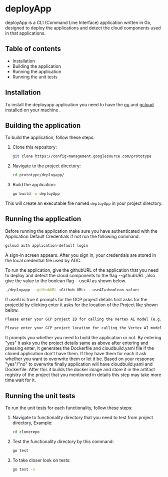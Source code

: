 # deployApp
deployApp is a CLI (Command Line Interface) application written in Go, designed to deploy the applications and detect the cloud components used in that applications.

## Table of contents

- Installation
- Building the application
- Running the application
- Running the unit tests

## Installation

To install the deployapp application you need to have the [go](https://go.dev/doc/install) and [gcloud](https://cloud.google.com/sdk/docs/install) installed on your machine .

## Building the application

To build the application, follow these steps:

1. Clone this repository:
   ```sh
   git clone https://config-management.googlesource.com/prototype
   ```

2. Navigate to the project directory:
   ```sh
   cd prototype/deployapp/
   ```

3. Build the application:
   ```sh
   go build -o deployApp
   ```

This will create an executable file named `deployApp` in your project directory. 

## Running the application

Before running the application make sure you have authenticated with the Application Default Credentials if not run the following command.
```sh
gcloud auth application-default login
```
A sign-in screen appears. After you sign in, your credentials are stored in the local credential file used by ADC.

To run the application, give the githubURL of the application that you need to deploy and detect the cloud components to the flag --githubURL ,also give the value to the boolean flag --useAI as shown below.
```sh
./deployapp --githubURL <Github URL> --useAI=<boolean value>
```
If useAI is true it prompts for the GCP project details first asks for the projectId by clicking enter it asks for the location of the Project like shown below.
```sh
Please enter your GCP project ID for calling the Vertex AI model (e.g., my-gcp-123) and press enter:

Please enter your GCP project location for calling the Vertex AI model (e.g., us-central1) and press enter:
```
It prompts you whether you need to build the application or not. By entering "yes" it asks you the project details same as above after entering and pressing enter, It generates the Dockerfile and cloudbuild.yaml file if the cloned application don't have them. If they have them for each it ask whether you want to overwrite them or let it be. Based on your response "yes"/"no" to overwrite finally application will have cloudbuild.yaml and Dockerfile. After this it builds the docker image and store it in the artifact registry of the project that you mentioned in details this step may take more time wait for it.

## Running the unit tests

To run the unit tests for each functionality, follow these steps:

1. Navigate to functionality directory that you need to test from project directory, Example:
   ```sh
   cd clonerepo
   ```

2. Test the functionality directory by this command:
   ```sh
   go test
   ```

3. To take closer look on tests:
   ```sh
   go test -v
   ```

   




